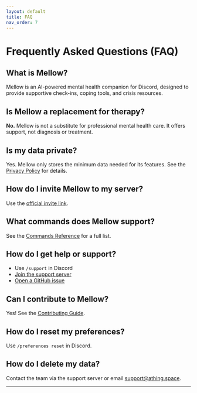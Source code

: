 ```yaml
---
layout: default
title: FAQ
nav_order: 7
---
```


# Frequently Asked Questions (FAQ)

## What is Mellow?

Mellow is an AI-powered mental health companion for Discord, designed to provide supportive check-ins, coping tools, and crisis resources.

## Is Mellow a replacement for therapy?

**No.** Mellow is not a substitute for professional mental health care. It offers support, not diagnosis or treatment.

## Is my data private?

Yes. Mellow only stores the minimum data needed for its features. See the [Privacy Policy](privacy-policy.md) for details.

## How do I invite Mellow to my server?

Use the [official invite link](https://discord.com/oauth2/authorize?client_id=1386810331367608371).

## What commands does Mellow support?

See the [Commands Reference](commands.md) for a full list.

## How do I get help or support?

- Use `/support` in Discord
- [Join the support server](https://discord.gg/C3ZuXPP7Hc)
- [Open a GitHub issue](https://github.com/ThingSpace/Mellow/issues)

## Can I contribute to Mellow?

Yes! See the [Contributing Guide](contributing.md).

## How do I reset my preferences?

Use `/preferences reset` in Discord.

## How do I delete my data?

Contact the team via the support server or email [support@athing.space](mailto:support@athing.space).

---

